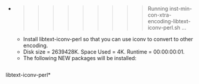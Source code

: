 * >>>>>>>>> Running inst-min-con-xtra-encoding-libtext-iconv-perl.sh ...
  * Install libtext-iconv-perl so that you can use iconv to convert to other encoding.
  * Disk size = 2639428K. Space Used = 4K. Runtime = 00:00:00:01.
  * The following NEW packages will be installed:
  ```bash
libtext-iconv-perl*
  ```
